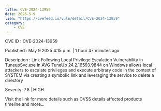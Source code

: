 ```yaml
---
title: CVE-2024-13959
date: 2025-5-9
lien: "https://cvefeed.io/vuln/detail/CVE-2024-13959"
category:
    - CVE
---
```


CVE ID : CVE-2024-13959

Published :  May 9
2025
4:15 p.m. | 1 hour
47 minutes ago

Description : Link Following Local Privilege Escalation Vulnerability in TuneupSvc.exe in AVG TuneUp 24.2.16593.9844 on Windows allows local attackers to escalate privileges and execute arbitrary code in the context of SYSTEM via creating a symbolic link and leveraging the service to delete a directory

Severity: 7.8 | HIGH

Visit the link for more details
such as CVSS details
affected products
timeline
and more...
